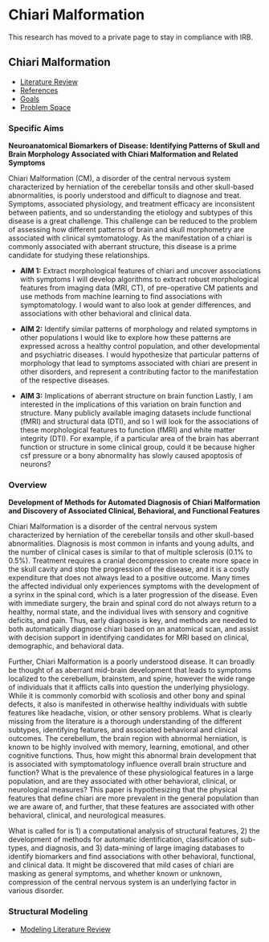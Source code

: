 # Chiari Malformation

This research has moved to a private page to stay in compliance with IRB.

## Chiari Malformation

  * [Literature Review](literature-review.md)
  * [References](references.md)
  * [Goals](goals.md)
  * [Problem Space](problem-space.md)

### Specific Aims

**Neuroanatomical Biomarkers of Disease: Identifying Patterns of Skull and Brain Morphology Associated with Chiari Malformation and Related Symptoms** 

Chiari Malformation (CM), a disorder of the central nervous system characterized by herniation of the cerebellar tonsils and other skull-based abnormalities, is poorly understood and difficult to diagnose and treat.  Symptoms, associated physiology, and treatment efficacy are inconsistent between patients, and so understanding the etiology and subtypes of this disease is a great challenge.  This challenge can be reduced to the problem of assessing how different patterns of brain and skull morphometry are associated with clinical symtomatology.  As the manifestation of a chiari is commonly associated with aberrant structure, this disease is a prime candidate for studying these relationships.  

 - **AIM 1:** Extract morphological features of chiari and uncover associations with symptoms
I will develop algorithms to extract robust morphological features from imaging data (MRI, CT), of pre-operative CM patients and use methods from machine learning to find associations with symptomatology.  I would want to also look at gender differences, and associations with other behavioral and clinical data.  

 - **AIM 2:** Identify similar patterns of morphology and related symptoms in other populations
I would like to explore how these patterns are expressed across a healthy control population, and other developmental and psychiatric diseases.  I would hypothesize that particular patterns of morphology that lead to symptoms associated with chiari are present in other disorders, and represent a contributing factor to the manifestation of the respective diseases.  

 - **AIM 3:** Implications of aberrant structure on brain function
Lastly, I am interested in the implications of this variation on brain function and structure.  Many publicly available imaging datasets include functional (fMRI) and structural data (DTI), and so I will look for the associations of these morphological features to function (fMRI) and white matter integrity (DTI).  For example, if a particular area of the brain has aberrant function or structure in some clinical group, could it be because higher csf pressure or a bony abnormality has slowly caused apoptosis of neurons?


### Overview

**Development of Methods for Automated Diagnosis of Chiari Malformation and Discovery of Associated Clinical, Behavioral, and Functional Features** 

Chiari Malformation is a disorder of the central nervous system characterized by herniation of the cerebellar tonsils and other skull-based abnormalities.  Diagnosis is most common in infants and young adults, and the number of clinical cases is similar to that of multiple sclerosis (0.1% to 0.5%).  Treatment requires a cranial decompression to create more space in the skull cavity and stop the progression of the disease, and it is a costly expenditure that does not always lead to a positive outcome.  Many times the affected individual only experiences symptoms with the development of a syrinx in the spinal cord, which is a later progression of the disease.  Even with immediate surgery, the brain and spinal cord do not always return to a healthy, normal state, and the individual lives with sensory and cognitive deficits, and pain.  Thus, early diagnosis is key, and methods are needed to both automatically diagnose chiari based on an anatomical scan, and assist with decision support in identifying candidates for MRI based on clinical, demographic, and behavioral data. 

Further, Chiari Malformation is a poorly understood disease.  It can broadly be thought of as aberrant mid-brain development that leads to symptoms localized to the cerebellum, brainstem, and spine, however the wide range of individuals that it afflicts calls into question the underlying physiology.  While it is commonly comorbid with scoliosis and other bony and spinal defects, it also is manifested in otherwise healthy individuals with subtle features like headache, vision, or other sensory problems.   What is clearly missing from the literature is a thorough understanding of the different subtypes, identifying features, and associated behavioral and clinical outcomes.  The cerebellum, the brain region with abnormal herniation, is known to be highly involved with memory, learning, emotional, and other cognitive functions.  Thus, how might this abnormal brain development that is associated with symptomatology influence overall brain structure and function?  What is the prevalence of these physiological features in a large population, and are they associated with other behavioral, clinical, or neurological measures?  This paper is hypothesizing that the physical features that define chiari are more prevalent in the general population than we are aware of, and further, that these features are associated with other behavioral, clinical, and neurological measures. 

What is called for is 1) a computational analysis of structural features, 2) the development of methods for automatic identification, classification of sub-types, and diagnosis, and 3) data-mining of large imaging databases to identify biomarkers and find associations with other behavioral, functional, and clinical data.  It might be discovered that mild cases of chiari are masking as general symptoms, and whether known or unknown, compression of the central nervous system is an underlying factor in various disorder.

### Structural Modeling

  * [Modeling Literature Review](modeling-literature-review.md)
